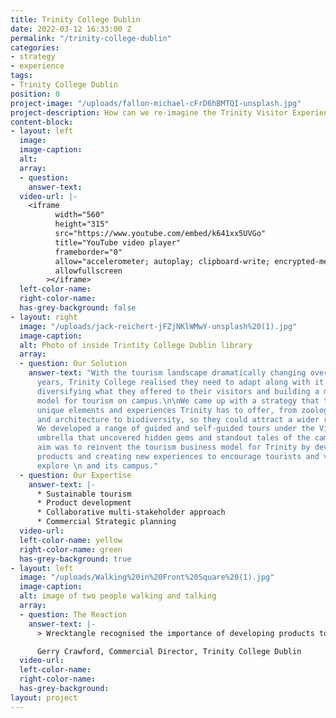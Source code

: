 ```yaml
---
title: Trinity College Dublin
date: 2022-03-12 16:33:00 Z
permalink: "/trinity-college-dublin"
categories:
- strategy
- experience
tags:
- Trinity College Dublin
position: 0
project-image: "/uploads/fallon-michael-cFrD6hBMTQI-unsplash.jpg"
project-description: How can we re-imagine the Trinity Visitor Experience?
content-block:
- layout: left
  image: 
  image-caption: 
  alt: 
  array:
  - question: 
    answer-text: 
  video-url: |-
    <iframe
          width="560"
          height="315"
          src="https://www.youtube.com/embed/k641xx5UVGo"
          title="YouTube video player"
          frameborder="0"
          allow="accelerometer; autoplay; clipboard-write; encrypted-media; gyroscope; picture-in-picture"
          allowfullscreen
        ></iframe>
  left-color-name: 
  right-color-name: 
  has-grey-background: false
- layout: right
  image: "/uploads/jack-reichert-jFZjNKlWMwY-unsplash%20(1).jpg"
  image-caption: 
  alt: Photo of inside Trintity College Dublin library
  array:
  - question: Our Solution
    answer-text: "With the tourism landscape dramatically changing over the past few
      years, Trinity College realised they need to adapt along with it. This meant
      diversifying what they offered to their visitors and building a more sustainable
      model for tourism on campus.\n\nWe came up with a strategy that told all the
      unique elements and experiences Trinity has to offer, from zoology to anatomy
      and architecture to biodiversity, so they could attract a wider range of visitors.
      We developed a range of guided and self-guided tours under the Visit Trinity
      umbrella that uncovered hidden gems and standout tales of the campus.\n\nOur
      aim was to reinvent the tourism business model for Trinity by developing existing
      products and creating new experiences to encourage tourists and visitors to
      explore \n and its campus."
  - question: Our Expertise
    answer-text: |-
      * Sustainable tourism
      * Product development
      * Collaborative multi-stakeholder approach
      * Commercial Strategic planning
  video-url: 
  left-color-name: yellow
  right-color-name: green
  has-grey-background: true
- layout: left
  image: "/uploads/Walking%20in%20Front%20Square%20(1).jpg"
  image-caption: 
  alt: image of two people walking and talking
  array:
  - question: The Reaction
    answer-text: |-
      > Wrecktangle recognised the importance of developing products to motivate visitors to explore more of Trinity’s Campus and engage them in new and meaningful ways. Their expertise at navigating the multi-dimensional stakeholder landscape in Trinity was incredibly important to the success of this project and it is fantastic to see its commercial impact since its launch.

      ​Gerry Crawford, Commercial Director, Trinity College Dublin
  video-url: 
  left-color-name: 
  right-color-name: 
  has-grey-background: 
layout: project
---
```



